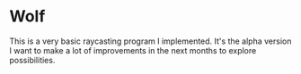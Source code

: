# Wolf

This is a very basic raycasting program I implemented. It's the alpha version I want to make a lot of improvements in the next months to explore possibilities.


